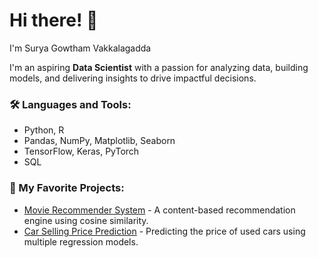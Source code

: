 # Hi there! 👋 
I'm Surya Gowtham Vakkalagadda

I'm an aspiring **Data Scientist** with a passion for analyzing data, building models, and delivering insights to drive impactful decisions.

### 🛠️ Languages and Tools:
- Python, R
- Pandas, NumPy, Matplotlib, Seaborn
- TensorFlow, Keras, PyTorch
- SQL

### 🔧 My Favorite Projects:
- [Movie Recommender System](https://github.com/your-username/movie-recommender-system) - A content-based recommendation engine using cosine similarity.
- [Car Selling Price Prediction](https://github.com/your-username/car-selling-price-prediction) - Predicting the price of used cars using multiple regression models.

